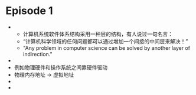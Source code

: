 # Episode 1
-
	- 计算机系统软件体系结构采用一种层的结构，有人说过一句名言：
	- “计算机科学领域的任何问题都可以通过增加一个间接的中间层来解决！”
	- "Any problem in computer science can be solved by another layer of indirection."
-
- 例如物理硬件和操作系统之间靠硬件驱动
- 物理内存地址 -> 虚拟地址
-
-